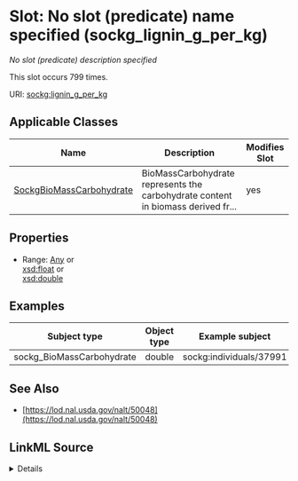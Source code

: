 

# Slot: No slot (predicate) name specified (sockg_lignin_g_per_kg)


_No slot (predicate) description specified_






This slot occurs 799 times.


URI: [sockg:lignin_g_per_kg](https://idir.uta.edu/sockg-ontology/docs/lignin_g_per_kg)



<!-- no inheritance hierarchy -->





## Applicable Classes

| Name | Description | Modifies Slot |
| --- | --- | --- |
| [SockgBioMassCarbohydrate](../classes/SockgBioMassCarbohydrate.md) | BioMassCarbohydrate represents the carbohydrate content in biomass derived fr... |  yes  |







## Properties

* Range: [Any](../classes/Any.md)&nbsp;or&nbsp;<br />[xsd:float](http://www.w3.org/2001/XMLSchema#float)&nbsp;or&nbsp;<br />[xsd:double](http://www.w3.org/2001/XMLSchema#double)






## Examples

| Subject type | Object type | Example subject | Example object | Occurrences |
| --- | --- | --- | --- | --- |
| sockg_BioMassCarbohydrate | double | sockg:individuals/37991 | 42.0 | 799 |


## See Also

* [https://lod.nal.usda.gov/nalt/50048](https://lod.nal.usda.gov/nalt/50048)



## LinkML Source

<details>

```yaml
name: sockg_lignin_g_per_kg
annotations:
  count:
    tag: count
    value: 799
description: No slot (predicate) description specified
title: No slot (predicate) name specified
examples:
- object:
    example_object: '42.0'
    example_object_type: double
    example_predicate: sockg:lignin_g_per_kg
    example_subject: sockg:individuals/37991
    example_subject_type: sockg_BioMassCarbohydrate
from_schema: soc-kg
see_also:
- https://lod.nal.usda.gov/nalt/50048
rank: 1000
domain: sockg_BioMassCarbohydrate
slot_uri: sockg:lignin_g_per_kg
alias: sockg_lignin_g_per_kg
domain_of:
- sockg_BioMassCarbohydrate
range: Any
any_of:
- range: float
- range: double

```
</details>
